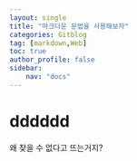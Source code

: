 ```yaml
---
layout: single
title: "마크다운 문법을 사용해보자"
categories: Gitblog
tag: [markdown,Web]
toc: true
author_profile: false
sidebar:
    nav: "docs"
---
```


# dddddd
왜 찾을 수 없다고 뜨는거지?
